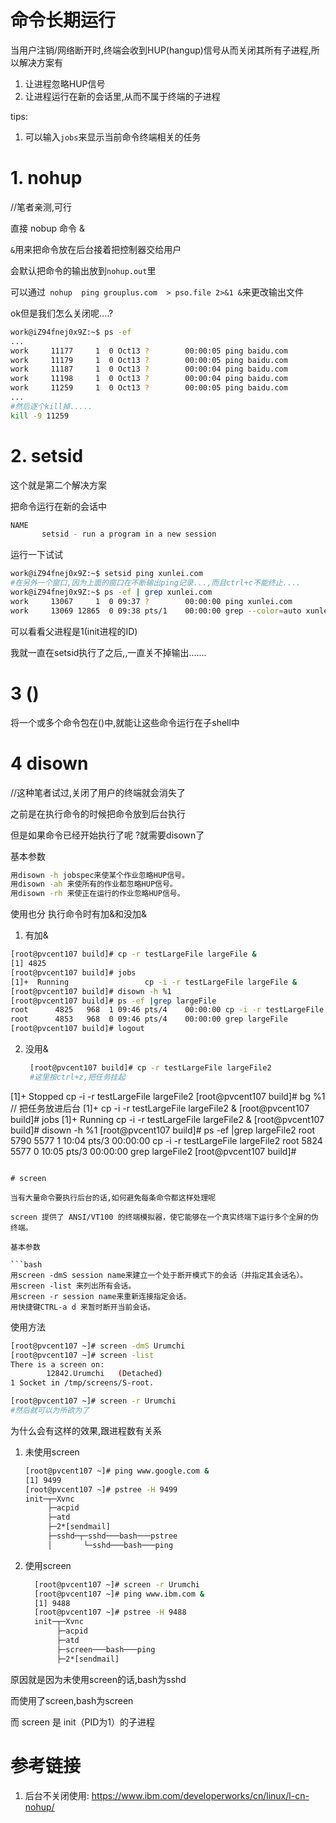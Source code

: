 # 命令长期运行

当用户注销/网络断开时,终端会收到HUP(hangup)信号从而关闭其所有子进程,所以解决方案有

1. 让进程忽略HUP信号
2. 让进程运行在新的会话里,从而不属于终端的子进程

tips: 

1. 可以输入`jobs`来显示当前命令终端相关的任务

# 1. nohup

//笔者亲测,可行

直接 nobup 命令 & 

`&`用来把命令放在后台接着把控制器交给用户

会默认把命令的输出放到`nohup.out`里

可以通过` nohup  ping grouplus.com  > pso.file 2>&1 &`来更改输出文件

ok但是我们怎么关闭呢....?

```bash
work@iZ94fnej0x9Z:~$ ps -ef
...
work     11177     1  0 Oct13 ?        00:00:05 ping baidu.com
work     11179     1  0 Oct13 ?        00:00:05 ping baidu.com
work     11187     1  0 Oct13 ?        00:00:04 ping baidu.com
work     11198     1  0 Oct13 ?        00:00:04 ping baidu.com
work     11259     1  0 Oct13 ?        00:00:05 ping baidu.com
...
#然后逐个kill掉.....
kill -9 11259
```



# 2. setsid

这个就是第二个解决方案

把命令运行在新的会话中

```bash
NAME
       setsid - run a program in a new session
```

运行一下试试

```bash
work@iZ94fnej0x9Z:~$ setsid ping xunlei.com
#在另外一个窗口,因为上面的窗口在不断输出ping记录...,而且ctrl+c不能终止....
work@iZ94fnej0x9Z:~$ ps -ef | grep xunlei.com
work     13067     1  0 09:37 ?        00:00:00 ping xunlei.com
work     13069 12865  0 09:38 pts/1    00:00:00 grep --color=auto xunlei.com
```

可以看看父进程是1(init进程的ID)

我就一直在setsid执行了之后,,一直关不掉输出.......

# 3 ()

将一个或多个命令包在()中,就能让这些命令运行在子shell中

# 4 disown

//这种笔者试过,关闭了用户的终端就会消失了

之前是在执行命令的时候把命令放到后台执行 

但是如果命令已经开始执行了呢 ?就需要disown了

基本参数

```bash
用disown -h jobspec来使某个作业忽略HUP信号。
用disown -ah 来使所有的作业都忽略HUP信号。
用disown -rh 来使正在运行的作业忽略HUP信号。
```

使用也分 执行命令时有加&和没加&

1. 有加&

  ```bash
  [root@pvcent107 build]# cp -r testLargeFile largeFile &
[1] 4825
[root@pvcent107 build]# jobs
[1]+  Running                 cp -i -r testLargeFile largeFile &
[root@pvcent107 build]# disown -h %1
[root@pvcent107 build]# ps -ef |grep largeFile
root      4825   968  1 09:46 pts/4    00:00:00 cp -i -r testLargeFile largeFile
root      4853   968  0 09:46 pts/4    00:00:00 grep largeFile
[root@pvcent107 build]# logout
  ```
2. 没用&

   ```bash
    [root@pvcent107 build]# cp -r testLargeFile largeFile2
    #这里按ctrl+z,把任务挂起
  [1]+  Stopped                 cp -i -r testLargeFile largeFile2
  [root@pvcent107 build]# bg %1 // 把任务放进后台
  [1]+ cp -i -r testLargeFile largeFile2 &
  [root@pvcent107 build]# jobs
  [1]+  Running                 cp -i -r testLargeFile largeFile2 &
  [root@pvcent107 build]# disown -h %1
  [root@pvcent107 build]# ps -ef |grep largeFile2
  root      5790  5577  1 10:04 pts/3    00:00:00 cp -i -r testLargeFile largeFile2
  root      5824  5577  0 10:05 pts/3    00:00:00 grep largeFile2
  [root@pvcent107 build]# 
   ```

# screen

当有大量命令要执行后台的话,如何避免每条命令都这样处理呢

screen 提供了 ANSI/VT100 的终端模拟器，使它能够在一个真实终端下运行多个全屏的伪终端。

基本参数

```bash
用screen -dmS session name来建立一个处于断开模式下的会话（并指定其会话名）。
用screen -list 来列出所有会话。
用screen -r session name来重新连接指定会话。
用快捷键CTRL-a d 来暂时断开当前会话。
```

使用方法

```bash
[root@pvcent107 ~]# screen -dmS Urumchi
[root@pvcent107 ~]# screen -list
There is a screen on:
        12842.Urumchi   (Detached)
1 Socket in /tmp/screens/S-root.

[root@pvcent107 ~]# screen -r Urumchi
#然后就可以为所欲为了
```

为什么会有这样的效果,跟进程数有关系

1. 未使用screen

    ```bash
    [root@pvcent107 ~]# ping www.google.com &
    [1] 9499
    [root@pvcent107 ~]# pstree -H 9499
    init─┬─Xvnc
         ├─acpid
         ├─atd
         ├─2*[sendmail]	
         ├─sshd─┬─sshd───bash───pstree
         │       └─sshd───bash───ping
    ```
2. 使用screen

    ```bash
      [root@pvcent107 ~]# screen -r Urumchi
      [root@pvcent107 ~]# ping www.ibm.com &
      [1] 9488
      [root@pvcent107 ~]# pstree -H 9488
      init─┬─Xvnc
           ├─acpid
           ├─atd
           ├─screen───bash───ping
           ├─2*[sendmail]
    ```

原因就是因为未使用screen的话,bash为sshd

而使用了screen,bash为screen

而 screen 是 init（PID为1）的子进程

# 参考链接

1. 后台不关闭使用: <https://www.ibm.com/developerworks/cn/linux/l-cn-nohup/>